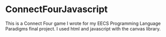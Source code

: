 # ConnectFourJavascript

This is a Connect Four game I wrote for my EECS Programming Language Paradigms final project. I used html and javascript with the canvas library.
